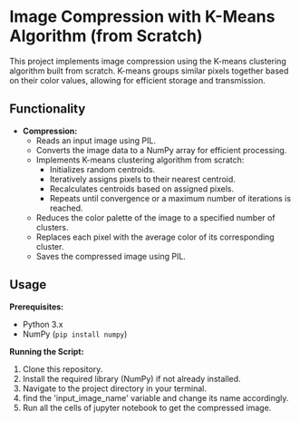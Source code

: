 # Image Compression with K-Means Algorithm (from Scratch)

This project implements image compression using the K-means clustering algorithm built from scratch. K-means groups similar pixels together based on their color values, allowing for efficient storage and transmission.

## Functionality

* **Compression:**
    * Reads an input image using PIL.
    * Converts the image data to a NumPy array for efficient processing.
    * Implements K-means clustering algorithm from scratch:
        - Initializes random centroids.
        - Iteratively assigns pixels to their nearest centroid.
        - Recalculates centroids based on assigned pixels.
        - Repeats until convergence or a maximum number of iterations is reached.
    * Reduces the color palette of the image to a specified number of clusters.
    * Replaces each pixel with the average color of its corresponding cluster.
    * Saves the compressed image using PIL.

## Usage

**Prerequisites:**

* Python 3.x
* NumPy (`pip install numpy`)

**Running the Script:**

1. Clone this repository.
2. Install the required library (NumPy) if not already installed.
3. Navigate to the project directory in your terminal.
4. find the 'input_image_name' variable and change its name accordingly.
5. Run all the cells of jupyter notebook to get the compressed image.
